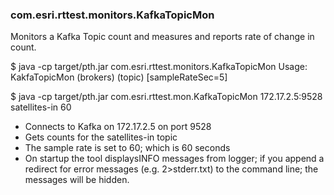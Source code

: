 ### com.esri.rttest.monitors.KafkaTopicMon
Monitors a Kafka Topic count and measures and reports rate of change in count.

$ java -cp target/pth.jar com.esri.rttest.monitors.KafkaTopicMon
Usage: KakfaTopicMon (brokers) (topic) [sampleRateSec=5]

$ java -cp target/pth.jar com.esri.rttest.mon.KafkaTopicMon 172.17.2.5:9528 satellites-in 60

- Connects to Kafka on 172.17.2.5 on port 9528 
- Gets counts for the satellites-in topic
- The sample rate is set to 60; which is 60 seconds
- On startup the tool displaysINFO messages from logger; if you append a redirect for error messages (e.g.  2>stderr.txt) to the command line; the messages will be hidden. 
